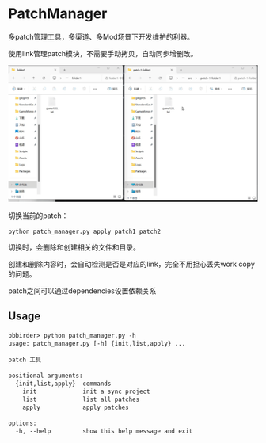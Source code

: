 # PatchManager
多patch管理工具，多渠道、多Mod场景下开发维护的利器。

使用link管理patch模块，不需要手动拷贝，自动同步增删改。

![gif](docs/qgetd-7q4ru.gif)

切换当前的patch：

```shell
python patch_manager.py apply patch1 patch2
```

切换时，会删除和创建相关的文件和目录。

创建和删除内容时，会自动检测是否是对应的link，完全不用担心丢失work copy的问题。

patch之间可以通过dependencies设置依赖关系

## Usage

```shell
bbbirder> python patch_manager.py -h
usage: patch_manager.py [-h] {init,list,apply} ...

patch 工具

positional arguments:
  {init,list,apply}  commands
    init             init a sync project
    list             list all patches
    apply            apply patches

options:
  -h, --help         show this help message and exit
```